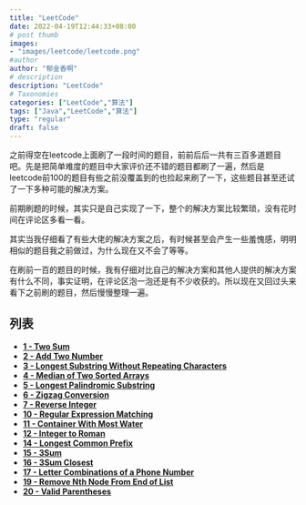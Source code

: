 ```yaml
---
title: "LeetCode"
date: 2022-04-19T12:44:33+08:00
# post thumb
images:
- "images/leetcode/leetcode.png"
#author
author: "郁金香啊"
# description
description: "LeetCode"
# Taxonomies
categories: ["LeetCode","算法"]
tags: ["Java","LeetCode","算法"]
type: "regular"
draft: false
---
```

之前得空在leetcode上面刷了一段时间的题目，前前后后一共有三百多道题目吧。先是把简单难度的题目中大家评价还不错的题目都刷了一遍，然后是leetcode前100的题目有些之前没覆盖到的也捡起来刷了一下，这些题目甚至还试了一下多种可能的解决方案。

前期刷题的时候，其实只是自己实现了一下，整个的解决方案比较繁琐，没有花时间在评论区多看一看。

其实当我仔细看了有些大佬的解决方案之后，有时候甚至会产生一些羞愧感，明明相似的题目我之前做过，为什么现在又不会了等等。

在刷前一百的题目的时候，我有仔细对比自己的解决方案和其他人提供的解决方案有什么不同，事实证明，在评论区泡一泡还是有不少收获的。所以现在又回过头来看下之前刷的题目，然后慢慢整理一遍。

## 列表
* **[1 - Two Sum](../../post/leetcode-1-two-sum/)**
* **[2 - Add Two Number](../../post/leetcode-2-add-two-number/)**
* **[3 - Longest Substring Without Repeating Characters](../../post/leetcode-3-longest-substring-without-repeating-characters/)**
* **[4 - Median of Two Sorted Arrays](../../post/leetcode-4-medianof-two-sorted-arrays)**
* **[5 - Longest Palindromic Substring](../../post/leetcode-5-longest-palindromic-substring/)**
* **[6 - Zigzag Conversion](../../post/leetcode-6-zigzag-conversion/)**
* **[7 - Reverse Integer](../../post/leetcode-7-reverse-integer/)**
* **[10 - Regular Expression Matching](../../post/leetcode-10-regular-expression-matching/)**
* **[11 - Container With Most Water](../../post/leetcode-11-container-with-most-water/)**
* **[12 - Integer to Roman](../../post/leetcode-12-integer-to-roman/)**
* **[14 - Longest Common Prefix](../../post/leetcode-14-longest-common-prefix/)**
* **[15 - 3Sum](../../post/leetcode-15-3-sum/)**
* **[16 - 3Sum Closest](../../post/leetcode-16-3-sum-closest/)**
* **[17 - Letter Combinations of a Phone Number](../../post/leetcode-17-letter-combinations-of-a-phone-number/)**
* **[19 - Remove Nth Node From End of List](../../post/leetcode-19-remove-nth-node-from-end-of-list/)**
* **[20 - Valid Parentheses](../../post/leetcode-20-valid-parentheses/)**
